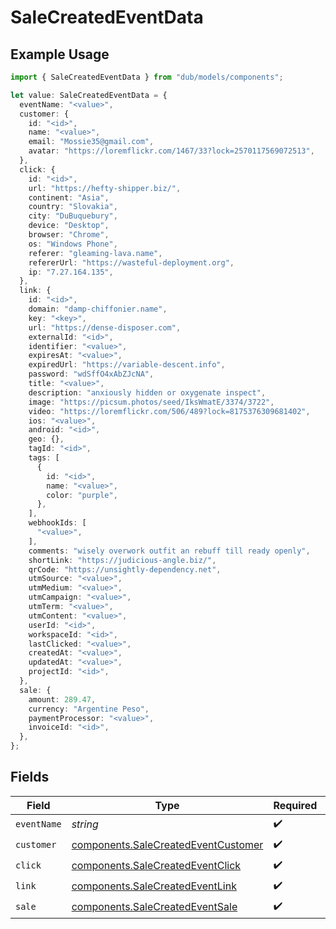 # SaleCreatedEventData

## Example Usage

```typescript
import { SaleCreatedEventData } from "dub/models/components";

let value: SaleCreatedEventData = {
  eventName: "<value>",
  customer: {
    id: "<id>",
    name: "<value>",
    email: "Mossie35@gmail.com",
    avatar: "https://loremflickr.com/1467/33?lock=2570117569072513",
  },
  click: {
    id: "<id>",
    url: "https://hefty-shipper.biz/",
    continent: "Asia",
    country: "Slovakia",
    city: "DuBuquebury",
    device: "Desktop",
    browser: "Chrome",
    os: "Windows Phone",
    referer: "gleaming-lava.name",
    refererUrl: "https://wasteful-deployment.org",
    ip: "7.27.164.135",
  },
  link: {
    id: "<id>",
    domain: "damp-chiffonier.name",
    key: "<key>",
    url: "https://dense-disposer.com",
    externalId: "<id>",
    identifier: "<value>",
    expiresAt: "<value>",
    expiredUrl: "https://variable-descent.info",
    password: "wdSffO4xAbZJcNA",
    title: "<value>",
    description: "anxiously hidden or oxygenate inspect",
    image: "https://picsum.photos/seed/IksWmatE/3374/3722",
    video: "https://loremflickr.com/506/489?lock=8175376309681402",
    ios: "<value>",
    android: "<id>",
    geo: {},
    tagId: "<id>",
    tags: [
      {
        id: "<id>",
        name: "<value>",
        color: "purple",
      },
    ],
    webhookIds: [
      "<value>",
    ],
    comments: "wisely overwork outfit an rebuff till ready openly",
    shortLink: "https://judicious-angle.biz/",
    qrCode: "https://unsightly-dependency.net",
    utmSource: "<value>",
    utmMedium: "<value>",
    utmCampaign: "<value>",
    utmTerm: "<value>",
    utmContent: "<value>",
    userId: "<id>",
    workspaceId: "<id>",
    lastClicked: "<value>",
    createdAt: "<value>",
    updatedAt: "<value>",
    projectId: "<id>",
  },
  sale: {
    amount: 289.47,
    currency: "Argentine Peso",
    paymentProcessor: "<value>",
    invoiceId: "<id>",
  },
};
```

## Fields

| Field                                                                                      | Type                                                                                       | Required                                                                                   | Description                                                                                |
| ------------------------------------------------------------------------------------------ | ------------------------------------------------------------------------------------------ | ------------------------------------------------------------------------------------------ | ------------------------------------------------------------------------------------------ |
| `eventName`                                                                                | *string*                                                                                   | :heavy_check_mark:                                                                         | N/A                                                                                        |
| `customer`                                                                                 | [components.SaleCreatedEventCustomer](../../models/components/salecreatedeventcustomer.md) | :heavy_check_mark:                                                                         | N/A                                                                                        |
| `click`                                                                                    | [components.SaleCreatedEventClick](../../models/components/salecreatedeventclick.md)       | :heavy_check_mark:                                                                         | N/A                                                                                        |
| `link`                                                                                     | [components.SaleCreatedEventLink](../../models/components/salecreatedeventlink.md)         | :heavy_check_mark:                                                                         | N/A                                                                                        |
| `sale`                                                                                     | [components.SaleCreatedEventSale](../../models/components/salecreatedeventsale.md)         | :heavy_check_mark:                                                                         | N/A                                                                                        |